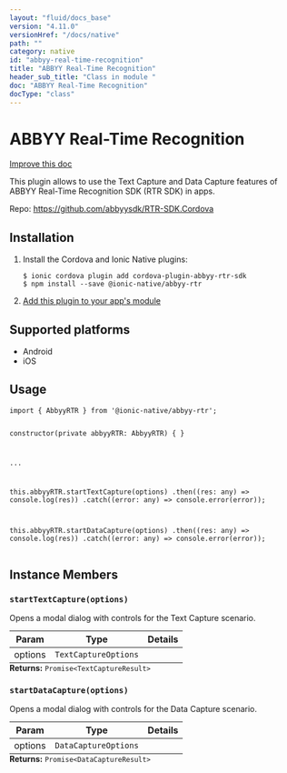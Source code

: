 ```yaml
---
layout: "fluid/docs_base"
version: "4.11.0"
versionHref: "/docs/native"
path: ""
category: native
id: "abbyy-real-time-recognition"
title: "ABBYY Real-Time Recognition"
header_sub_title: "Class in module "
doc: "ABBYY Real-Time Recognition"
docType: "class"
---
```


<h1 class="api-title">ABBYY Real-Time Recognition</h1>

<a class="improve-v2-docs" href="http://github.com/ionic-team/ionic-native/edit/master/src/@ionic-native/plugins/abbyy-rtr/index.ts#L260">
  Improve this doc
</a>







<p>This plugin allows to use the Text Capture and Data Capture features of
ABBYY Real-Time Recognition SDK (RTR SDK) in apps.</p>


<p>Repo:
  <a href="https://github.com/abbyysdk/RTR-SDK.Cordova">
    https://github.com/abbyysdk/RTR-SDK.Cordova
  </a>
</p>


<h2><a class="anchor" name="installation" href="#installation"></a>Installation</h2>
<ol class="installation">
  <li>Install the Cordova and Ionic Native plugins:<br>
    <pre><code class="nohighlight">$ ionic cordova plugin add cordova-plugin-abbyy-rtr-sdk
$ npm install --save @ionic-native/abbyy-rtr
</code></pre>
  </li>
  <li><a href="https://ionicframework.com/docs/native/#Add_Plugins_to_Your_App_Module">Add this plugin to your app's module</a></li>
</ol>



<h2><a class="anchor" name="platforms" href="#platforms"></a>Supported platforms</h2>
<ul>
  <li>Android</li><li>iOS</li>
</ul>






<h2><a class="anchor" name="usage" href="#usage"></a>Usage</h2>
<pre><code class="lang-typescript">import { AbbyyRTR } from &#39;@ionic-native/abbyy-rtr&#39;;


constructor(private abbyyRTR: AbbyyRTR) { }

...


this.abbyyRTR.startTextCapture(options)
  .then((res: any) =&gt; console.log(res))
  .catch((error: any) =&gt; console.error(error));


this.abbyyRTR.startDataCapture(options)
  .then((res: any) =&gt; console.log(res))
  .catch((error: any) =&gt; console.error(error));
</code></pre>








<h2><a class="anchor" name="instance-members" href="#instance-members"></a>Instance Members</h2>
<h3><a class="anchor" name="startTextCapture" href="#startTextCapture"></a><code>startTextCapture(options)</code></h3>


Opens a modal dialog with controls for the Text Capture scenario.
<table class="table param-table" style="margin:0;">
  <thead>
  <tr>
    <th>Param</th>
    <th>Type</th>
    <th>Details</th>
  </tr>
  </thead>
  <tbody>
  <tr>
    <td>
      options</td>
    <td>
      <code>TextCaptureOptions</code>
    </td>
    <td>
      </td>
  </tr>
  </tbody>
</table>

<div class="return-value" markdown="1">
  <i class="icon ion-arrow-return-left"></i>
  <b>Returns:</b> <code>Promise&lt;TextCaptureResult&gt;</code> 
</div><h3><a class="anchor" name="startDataCapture" href="#startDataCapture"></a><code>startDataCapture(options)</code></h3>


Opens a modal dialog with controls for the Data Capture scenario.
<table class="table param-table" style="margin:0;">
  <thead>
  <tr>
    <th>Param</th>
    <th>Type</th>
    <th>Details</th>
  </tr>
  </thead>
  <tbody>
  <tr>
    <td>
      options</td>
    <td>
      <code>DataCaptureOptions</code>
    </td>
    <td>
      </td>
  </tr>
  </tbody>
</table>

<div class="return-value" markdown="1">
  <i class="icon ion-arrow-return-left"></i>
  <b>Returns:</b> <code>Promise&lt;DataCaptureResult&gt;</code> 
</div>





